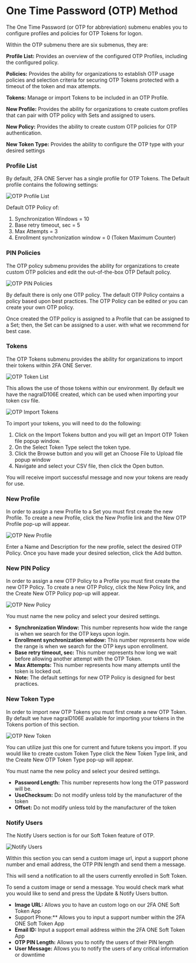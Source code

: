 # One Time Password (OTP) Method

The One Time Password (or OTP for abbreviation) submenu enables you to configure profiles and policies for OTP Tokens for logon. 

Within the OTP submenu there are six submenus, they are:

**Profile List:**	Provides an overview of the configured OTP Profiles, including the configured policy.

**Policies:** Provides the ability for organizations to establish OTP usage policies and selection criteria for securing OTP Tokens protected with a timeout of the token and max attempts.

**Tokens:**	Manage or import Tokens to be included in an OTP Profile.

**New Profile:**	Provides the ability for organizations to create custom profiles that can pair with OTP policy with Sets and assigned to users.

**New Policy:**	Provides the ability to create custom OTP policies for OTP authentication.

**New Token Type:**	Provides the ability to configure the OTP type with your desired settings		

### Profile List

By default, 2FA ONE Server has a single profile for OTP Tokens. The Default profile contains the following settings:

![OTP Profile List](images/otpProfileList.png)

Default OTP Policy of:
1. Synchronization Windows = 10
2. Base retry timeout, sec = 5
3. Max Attempts = 3
4. Enrollment synchronization window = 0 (Token Maximum Counter)

### PIN Policies

The OTP policy submenu provides the ability for organizations to create custom OTP policies and edit the out-of-the-box OTP Default policy. 

![OTP PIN Policies](images/otpPolicyList.png)

By default there is only one OTP policy. The default OTP Policy contains a policy based upon best practices. The OTP Policy can be edited or you can create your own OTP policy. 

Once created the OTP policy is assigned to a Profile that can be assigned to a Set; then, the Set can be assigned to a user. with what we recommend for best case.

### Tokens

The OTP Tokens submenu provides the ability for organizations to import their tokens within 2FA ONE Server. 

![OTP Token List](images/otpTokenList.png)

This allows the use of those tokens within our environment. By default we have the nagraID106E created, which can be used when importing your token csv file. 

![OTP Import Tokens](images/otpImportTokens.png)

To import your tokens, you will need to do the following:


1.	Click on the Import Tokens button and you will get an Import OTP Token file popup window.
2.	On the Select Token Type select the token type.
3.	Click the Browse button and you will get an Choose File to Upload file popup window
4.	Navigate and select your CSV file, then click the Open button. 

You will receive import successful message and now your tokens are ready for use.



### New Profile

In order to assign a new Profile to a Set you must first create the new Profile. To create a new Profile, click the New Profile link and the New OTP Profile pop-up will appear. 

![OTP New Profile](images/otpNewProfile.png)

Enter a Name and Description for the new profile, select the desired OTP Policy. Once you have made your desired selection, click the Add button.


### New PIN Policy

In order to assign a new OTP Policy to a Profile you must first create the new OTP Policy. To create a new OTP Policy, click the New Policy link, and the Create New OTP Policy pop-up will appear. 

![OTP New Policy](images/otpNewPolicy.png)

You must name the new policy and select your desired settings.

* **Synchronization Window:**	This number represents how wide the range is when we search for the OTP keys upon login.
* **Enrollment synchronization window:**	This number represents how wide the range is when we search for the OTP keys upon enrollment.
* **Base retry timeout, sec:**	This number represents how long we wait before allowing another attempt with the OTP Token.
* **Max Attempts:**	This number represents how many attempts until the token is locked out.
* **Note:**	The default settings for new OTP Policy is designed for best practices.

### New Token Type

In order to import new OTP Tokens you must first create a new OTP Token. By default we have nagraID106E available for importing your tokens in the Tokens portion of this section. 

![OTP New Token](images/otpNewToken.png) 

You can utilize just this one for current and future tokens you import. If you would like to create custom Token Type click the New Token Type link, and the Create New OTP Token Type pop-up will appear. 

You must name the new policy and select your desired settings.

* **Password Length:** This number represents how long the OTP password will be.
* **UseChecksum:**	Do not modify unless told by the manufacturer of the token
* **Offset:**	Do not modify unless told by the manufacturer of the token

### Notify Users

The Notify Users section is for our Soft Token feature of OTP. 

![Notify Users](images/notifyUsers.png)

Within this section you can send a custom image url, input a support phone number and email address, the OTP PIN length and send them a message. 

This will send a notification to all the users currently enrolled in Soft Token.

To send a custom image or send a message. You would check mark what you would like to send and press the Update & Notify Users button.

* **Image URL:**	Allows you to have an custom logo on our 2FA ONE Soft Token App
* Support Phone:**	Allows you to input a support number within the 2FA ONE Soft Token App
* **Email ID:**		Input a support email address within the 2FA ONE Soft Token App
* **OTP PIN Length:**	Allows you to notify the users of their PIN length
* **User Message:**	Allows you to notify the users of any critical information or downtime
 
